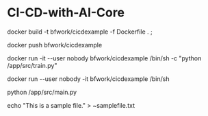 # CI-CD-with-AI-Core




docker build -t bfwork/cicdexample -f Dockerfile . ;


docker push bfwork/cicdexample 

docker run -it --user nobody bfwork/cicdexample /bin/sh -c "python /app/src/train.py"

docker run --user nobody -it bfwork/cicdexample /bin/sh

python /app/src/main.py

echo "This is a sample file." > ~samplefile.txt
